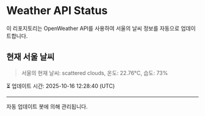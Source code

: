 
# Weather API Status

이 리포지토리는 OpenWeather API를 사용하여 서울의 날씨 정보를 자동으로 업데이트합니다.

## 현재 서울 날씨
> 서울의 현재 날씨: scattered clouds, 온도: 22.76°C, 습도: 73%

⏳ 업데이트 시간: 2025-10-16 12:28:40 (UTC)

---
자동 업데이트 봇에 의해 관리됩니다.
